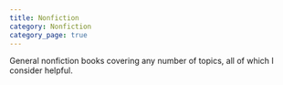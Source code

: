 ```yaml
---
title: Nonfiction
category: Nonfiction
category_page: true
---
```


General nonfiction books covering any number of topics, all of which I consider helpful.
